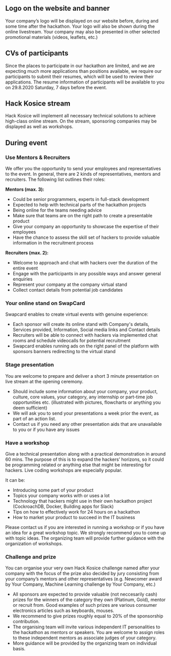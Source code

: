 ## Logo on the website and banner

Your company’s logo will be displayed on our website before, during and some time after the hackathon. Your logo will also be shown during the online livestream. Your company may also be presented in other selected promotional materials (videos, leaflets, etc.)

## CVs of participants

Since the places to participate in our hackathon are limited, and we are expecting much more applications than positions available, we require our participants to submit their resumes, which will be used to review their applications. The resume information of participants will be available to you on 29.8.2020 Saturday, 7 days before the event.

## Hack Kosice stream

Hack Kosice will implement all necessary technical solutions to achieve high-class online stream. On the stream, sponsoring companies may be displayed as well as workshops.

## During event

### Use Mentors & Recruiters

We offer you the opportunity to send your employees and representatives to the event. In general, there are 2 kinds of representatives, mentors and recruiters. The following list outlines their roles:

**Mentors (max. 3):**

- Could be senior programmers, experts in full-stack development
- Expected to help with technical parts of the hackathon projects
- Being online for the teams needing advice
- Make sure that teams are on the right path to create a presentable product
- Give your company an opportunity to showcase the expertise of their employees
- Have the chance to assess the skill set of hackers to provide valuable information in the recruitment process

**Recruiters (max. 2):**

- Welcome to approach and chat with hackers over the duration of the entire event
- Engage with the participants in any possible ways and answer general enquiries
- Represent your company at the company virtual stand
- Collect contact details from potential job candidates

### Your online stand on SwapCard

Swapcard enables to create virtual events with genuine experience:

- Each sponsor will create its online stand with Company's details, Services provided, Information, Social media links and Contact details
- Recruiters will be able to connect with hackers via implemented chat rooms and schedule videocalls for potential recruitment
- Swapcard enables running ads on the right panel of the platform with sponsors banners redirecting to the virtual stand

### Stage presentation

You are welcome to prepare and deliver a short 3 minute presentation on live stream at the opening ceremony.

- Should include some information about your company, your product, culture, core values, your category, any internship or part-time job opportunities etc. (illustrated with pictures, flowcharts or anything you deem sufficient)
- We will ask you to send your presentations a week prior the event, as part of an action list.
- Contact us if you need any other presentation aids that are unavailable to you or if you have any issues

### Have a workshop

Give a technical presentation along with a practical demonstration in around 60 mins. The purpose of this is to expand the hackers’ horizons, so it could be programming related or anything else that might be interesting for hackers. Live coding workshops are especially popular.

It can be:

- Introducing some part of your product
- Topics your company works with or uses a lot
- Technology that hackers might use in their own hackathon project (CockroachDB, Docker, Building apps for Slack)
- Tips on how to effectively work for 24 hours on a hackathon
- How to market your product to succeed in the IT business

Please contact us if you are interested in running a workshop or if you have an idea for a great workshop topic. We strongly recommend you to come up with topic ideas. The organizing team will provide further guidance with the organization of workshops.

### Challenge and prize

You can organise your very own Hack Kosice challenge named after your company with the focus of the prize also decided by jury consisting from your company’s mentors and other representatives (e.g. Newcomer award by Your Company, Machine Learning challenge by Your Company, etc.)

- All sponsors are expected to provide valuable (not neccesarily cash) prizes for the winners of the category they own (Platinum, Gold), mentor or recruit from. Good examples of such prizes are various consumer electronics articles such as keyboards, mouses.
- We recommend to give prizes roughly equal to 20% of the sponsorship contribution.
- The organising team will invite various independent IT personalities to the hackathon as mentors or speakers. You are welcome to assign roles to these independent mentors as associate judges of your category.
- More guidance will be provided by the organizing team on individual basis.
